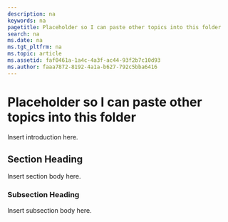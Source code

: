 ```yaml
---
description: na
keywords: na
pagetitle: Placeholder so I can paste other topics into this folder
search: na
ms.date: na
ms.tgt_pltfrm: na
ms.topic: article
ms.assetid: faf0461a-1a4c-4a3f-ac44-93f2b7c10d93
ms.author: faaa7872-8192-4a1a-b627-792c5bba6416
---
```

# Placeholder so I can paste other topics into this folder
Insert introduction here.

## Section Heading
Insert section body here.

### Subsection Heading
Insert subsection body here.

